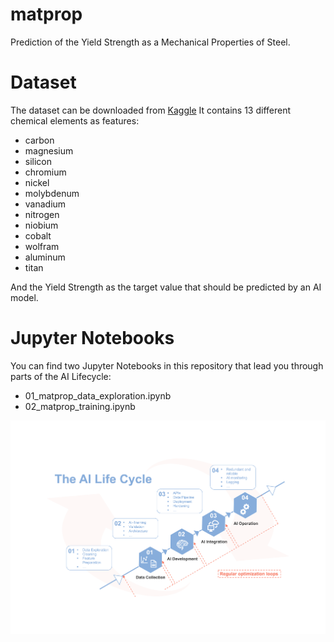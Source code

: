 # matprop
Prediction of the Yield Strength as a Mechanical Properties of Steel.

# Dataset
The dataset can be downloaded from [Kaggle](https://www.kaggle.com/datasets/fuarresvij/steel-test-data)
It contains 13 different chemical elements as features:
+ carbon
+ magnesium
+ silicon
+ chromium
+ nickel
+ molybdenum
+ vanadium
+ nitrogen
+ niobium
+ cobalt
+ wolfram
+ aluminum
+ titan

And the Yield Strength as the target value that should be predicted by an AI model.

# Jupyter Notebooks
You can find two Jupyter Notebooks in this repository that lead you through parts of the AI Lifecycle:
+ 01_matprop_data_exploration.ipynb
+ 02_matprop_training.ipynb

![AI Lifecycle](ai_lifecycle.png)
